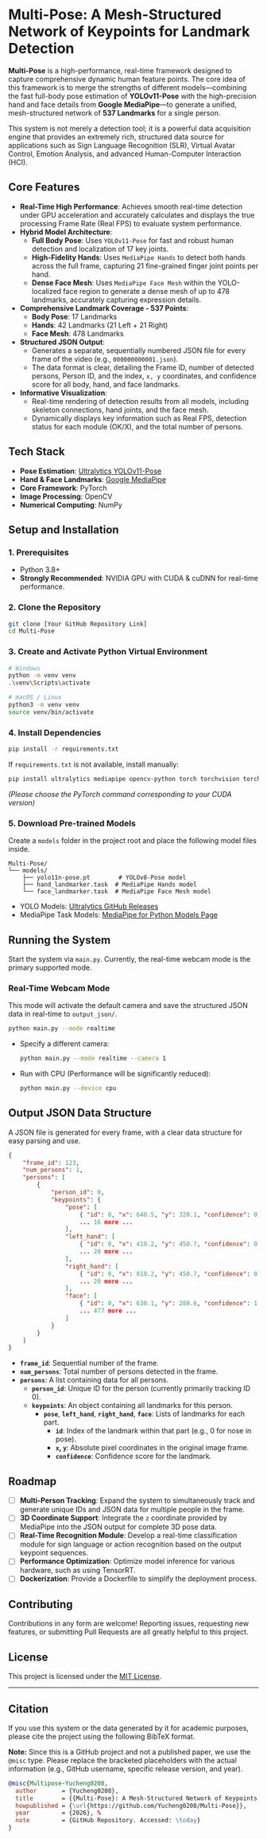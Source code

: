 # Multi-Pose: A Mesh-Structured Network of Keypoints for Landmark Detection

**Multi-Pose** is a high-performance, real-time framework designed to capture comprehensive dynamic human feature points. The core idea of this framework is to merge the strengths of different models—combining the fast full-body pose estimation of **YOLOv11-Pose** with the high-precision hand and face details from **Google MediaPipe**—to generate a unified, mesh-structured network of **537 Landmarks** for a single person.

This system is not merely a detection tool; it is a powerful data acquisition engine that provides an extremely rich, structured data source for applications such as Sign Language Recognition (SLR), Virtual Avatar Control, Emotion Analysis, and advanced Human-Computer Interaction (HCI).

## Core Features

  - **Real-Time High Performance**: Achieves smooth real-time detection under GPU acceleration and accurately calculates and displays the true processing Frame Rate (Real FPS) to evaluate system performance.
  - **Hybrid Model Architecture**:
      - **Full Body Pose**: Uses `YOLOv11-Pose` for fast and robust human detection and localization of 17 key joints.
      - **High-Fidelity Hands**: Uses `MediaPipe Hands` to detect both hands across the full frame, capturing 21 fine-grained finger joint points per hand.
      - **Dense Face Mesh**: Uses `MediaPipe Face Mesh` within the YOLO-localized face region to generate a dense mesh of up to 478 landmarks, accurately capturing expression details.
  - **Comprehensive Landmark Coverage - 537 Points**:
      - **Body Pose**: 17 Landmarks
      - **Hands**: 42 Landmarks (21 Left + 21 Right)
      - **Face Mesh**: 478 Landmarks
  - **Structured JSON Output**:
      - Generates a separate, sequentially numbered JSON file for every frame of the video (e.g., `000000000001.json`).
      - The data format is clear, detailing the Frame ID, number of detected persons, Person ID, and the index, `x, y` coordinates, and confidence score for all body, hand, and face landmarks.
  - **Informative Visualization**:
      - Real-time rendering of detection results from all models, including skeleton connections, hand joints, and the face mesh.
      - Dynamically displays key information such as Real FPS, detection status for each module (OK/X), and the total number of persons.

## Tech Stack

  - **Pose Estimation**: [Ultralytics YOLOv11-Pose](https://github.com/ultralytics/ultralytics)
  - **Hand & Face Landmarks**: [Google MediaPipe](https://developers.google.com/mediapipe)
  - **Core Framework**: PyTorch
  - **Image Processing**: OpenCV
  - **Numerical Computing**: NumPy

## Setup and Installation

### 1\. Prerequisites

  - Python 3.8+
  - **Strongly Recommended**: NVIDIA GPU with CUDA & cuDNN for real-time performance.

### 2\. Clone the Repository

```bash
git clone [Your GitHub Repository Link]
cd Multi-Pose
```

### 3\. Create and Activate Python Virtual Environment

```bash
# Windows
python -m venv venv
.\venv\Scripts\activate

# macOS / Linux
python3 -m venv venv
source venv/bin/activate
```

### 4\. Install Dependencies

```bash
pip install -r requirements.txt
```

If `requirements.txt` is not available, install manually:

```bash
pip install ultralytics mediapipe opencv-python torch torchvision torchaudio --index-url https://download.pytorch.org/whl/cu118
```

*(Please choose the PyTorch command corresponding to your CUDA version)*

### 5\. Download Pre-trained Models

Create a `models` folder in the project root and place the following model files inside.

```
Multi-Pose/
└── models/
    ├── yolo11n-pose.pt        # YOLOv8-Pose model
    ├── hand_landmarker.task  # MediaPipe Hands model
    └── face_landmarker.task  # MediaPipe Face Mesh model
```

  - YOLO Models: [Ultralytics GitHub Releases](https://github.com/ultralytics/assets/releases)
  - MediaPipe Task Models: [MediaPipe for Python Models Page](https://developers.google.com/mediapipe/solutions/vision/hand_landmarker/python#models)

## Running the System

Start the system via `main.py`. Currently, the real-time webcam mode is the primary supported mode.

### Real-Time Webcam Mode

This mode will activate the default camera and save the structured JSON data in real-time to `output_json/`.

```bash
python main.py --mode realtime
```

  - Specify a different camera:
    ```bash
    python main.py --mode realtime --camera 1
    ```
  - Run with CPU (Performance will be significantly reduced):
    ```bash
    python main.py --device cpu
    ```

## Output JSON Data Structure

A JSON file is generated for every frame, with a clear data structure for easy parsing and use.

```json
{
    "frame_id": 123,
    "num_persons": 1,
    "persons": [
        {
            "person_id": 0,
            "keypoints": {
                "pose": [
                    { "id": 0, "x": 640.5, "y": 320.1, "confidence": 0.95 },
                    ... 16 more ...
                ],
                "left_hand": [
                    { "id": 0, "x": 410.2, "y": 450.7, "confidence": 0.99 },
                    ... 20 more ...
                ],
                "right_hand": [
                    { "id": 0, "x": 810.2, "y": 450.7, "confidence": 0.99 },
                    ... 20 more ...
                ],
                "face": [
                    { "id": 0, "x": 630.1, "y": 280.6, "confidence": 1.0 },
                    ... 477 more ...
                ]
            }
        }
    ]
}
```

  - **`frame_id`**: Sequential number of the frame.
  - **`num_persons`**: Total number of persons detected in the frame.
  - **`persons`**: A list containing data for all persons.
      - **`person_id`**: Unique ID for the person (currently primarily tracking ID 0).
      - **`keypoints`**: An object containing all landmarks for this person.
          - **`pose`**, **`left_hand`**, **`right_hand`**, **`face`**: Lists of landmarks for each part.
              - **`id`**: Index of the landmark within that part (e.g., 0 for nose in pose).
              - **`x`, `y`**: Absolute pixel coordinates in the original image frame.
              - **`confidence`**: Confidence score for the landmark.

## Roadmap

  - [ ] **Multi-Person Tracking**: Expand the system to simultaneously track and generate unique IDs and JSON data for multiple people in the frame.
  - [ ] **3D Coordinate Support**: Integrate the `z` coordinate provided by MediaPipe into the JSON output for complete 3D pose data.
  - [ ] **Real-Time Recognition Module**: Develop a real-time classification module for sign language or action recognition based on the output keypoint sequences.
  - [ ] **Performance Optimization**: Optimize model inference for various hardware, such as using TensorRT.
  - [ ] **Dockerization**: Provide a Dockerfile to simplify the deployment process.

## Contributing

Contributions in any form are welcome\! Reporting issues, requesting new features, or submitting Pull Requests are all greatly helpful to this project.

## License

This project is licensed under the [MIT License](LICENSE).

-----

## Citation

If you use this system or the data generated by it for academic purposes, please cite the project using the following BibTeX format.

**Note:** Since this is a GitHub project and not a published paper, we use the `@misc` type. Please replace the bracketed placeholders with the actual information (e.g., GitHub username, specific release version, and year).

```bibtex
@misc{Multipose-Yucheng0208,
  author       = {Yucheng0208},
  title        = {{Multi-Pose}: A Mesh-Structured Network of Keypoints for Landmark Detection},
  howpublished = {\url{https://github.com/Yucheng0208/Multi-Pose}},
  year         = {2026}, % 
  note         = {GitHub Repository. Accessed: \today}
}
```

